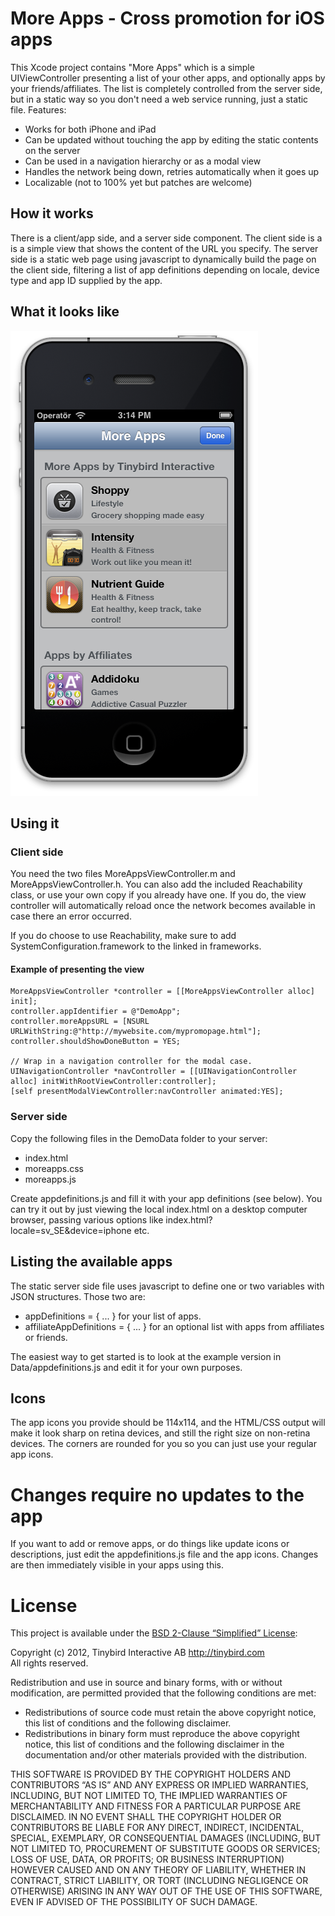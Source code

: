 # More Apps - Cross promotion for iOS apps

This Xcode project contains "More Apps" which is a simple UIViewController presenting a list of your other apps, and optionally apps by your friends/affiliates. The list is completely controlled from the server side, but in a static way so you don't need  a web service running, just a static file. Features:

* Works for both iPhone and iPad
* Can be updated without touching the app by editing the static contents on the server
* Can be used in a navigation hierarchy or as a modal view
* Handles the network being down, retries automatically when it goes up
* Localizable (not to 100% yet but patches are welcome)

## How it works

There is a client/app side, and a server side component. The client side is a is a simple view that shows the content of the URL you specify. The server side is a static web page using javascript to dynamically build the page on the client side, filtering a list of app definitions depending on locale, device type and app ID supplied by the app.

## What it looks like

![More Apps example screenshot](https://github.com/rhult/MoreApps/raw/master/Screenshots/Example.png)

## Using it

### Client side

You need the two files MoreAppsViewController.m and MoreAppsViewController.h. You can also add the included Reachability class, or use your own copy if you already have one. If you do, the view controller will automatically reload once the network becomes available in case there an error occurred.

If you do choose to use Reachability, make sure to add SystemConfiguration.framework to the linked in frameworks.

#### Example of presenting the view

    MoreAppsViewController *controller = [[MoreAppsViewController alloc] init];
    controller.appIdentifier = @"DemoApp";
    controller.moreAppsURL = [NSURL URLWithString:@"http://mywebsite.com/mypromopage.html"];
    controller.shouldShowDoneButton = YES;
    
    // Wrap in a navigation controller for the modal case.
    UINavigationController *navController = [[UINavigationController alloc] initWithRootViewController:controller];
    [self presentModalViewController:navController animated:YES];

### Server side

Copy the following files in the DemoData folder to your server:

- index.html
- moreapps.css
- moreapps.js

Create appdefinitions.js and fill it with your app definitions (see below). You can try it out by just viewing the local index.html on a desktop computer browser, passing various options like index.html?locale=sv_SE&device=iphone etc.

## Listing the available apps

The static server side file uses javascript to define one or two variables with JSON structures. Those two are:

- appDefinitions = { ... } for your list of apps.
- affiliateAppDefinitions = { ... } for an optional list with apps from affiliates or friends.

The easiest way to get started is to look at the example version in Data/appdefinitions.js and edit it for your own purposes.

## Icons

The app icons you provide should be 114x114, and the HTML/CSS output will make it look sharp on retina devices, and still the right size on non-retina devices. The corners are rounded for you so you can just use your regular app icons.

# Changes require no updates to the app

If you want to add or remove apps, or do things like update icons or descriptions, just edit the appdefinitions.js file and the app icons. Changes are then immediately visible in your apps using this.

# License

This project is available under the [BSD 2-Clause “Simplified” License](http://www.opensource.org/licenses/BSD-2-Clause):

Copyright (c) 2012, Tinybird Interactive AB <http://tinybird.com>  
All rights reserved.

Redistribution and use in source and binary forms, with or without modification, are permitted provided that the following conditions are met:

- Redistributions of source code must retain the above copyright notice, this list of conditions and the following disclaimer.
- Redistributions in binary form must reproduce the above copyright notice, this list of conditions and the following disclaimer in the documentation and/or other materials provided with the distribution.

THIS SOFTWARE IS PROVIDED BY THE COPYRIGHT HOLDERS AND CONTRIBUTORS “AS IS” AND ANY EXPRESS OR IMPLIED WARRANTIES, INCLUDING, BUT NOT LIMITED TO, THE IMPLIED WARRANTIES OF MERCHANTABILITY AND FITNESS FOR A PARTICULAR PURPOSE ARE DISCLAIMED. IN NO EVENT SHALL THE COPYRIGHT HOLDER OR CONTRIBUTORS BE LIABLE FOR ANY DIRECT, INDIRECT, INCIDENTAL, SPECIAL, EXEMPLARY, OR CONSEQUENTIAL DAMAGES (INCLUDING, BUT NOT LIMITED TO, PROCUREMENT OF SUBSTITUTE GOODS OR SERVICES; LOSS OF USE, DATA, OR PROFITS; OR BUSINESS INTERRUPTION) HOWEVER CAUSED AND ON ANY THEORY OF LIABILITY, WHETHER IN CONTRACT, STRICT LIABILITY, OR TORT (INCLUDING NEGLIGENCE OR OTHERWISE) ARISING IN ANY WAY OUT OF THE USE OF THIS SOFTWARE, EVEN IF ADVISED OF THE POSSIBILITY OF SUCH DAMAGE.
